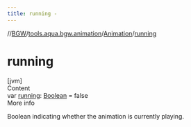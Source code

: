 ```yaml
---
title: running -
---
```

//[BGW](../../../index.md)/[tools.aqua.bgw.animation](../index.md)/[Animation](index.md)/[running](running.md)



# running  
[jvm]  
Content  
var [running](running.md): [Boolean](https://kotlinlang.org/api/latest/jvm/stdlib/kotlin/-boolean/index.html) = false  
More info  


Boolean indicating whether the animation is currently playing.

  




